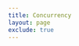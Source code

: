 ```yaml
---
title: Concurrency
layout: page
exclude: true
---
```

<!--stackedit_data:
eyJoaXN0b3J5IjpbLTEzMjk2ODQ2MDRdfQ==
-->